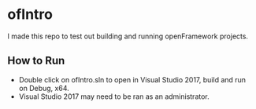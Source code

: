 # ofIntro
I made this repo to test out building and running openFramework projects.

## How to Run
- Double click on ofIntro.sln to open in Visual Studio 2017, build and run on Debug, x64.
- Visual Studio 2017 may need to be ran as an administrator.